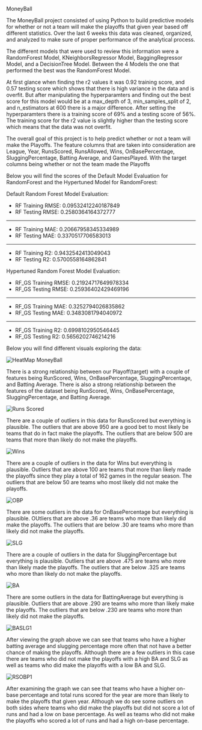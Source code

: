 MoneyBall

The MoneyBall project consisted of using Python to build predictive models for whether or not a team will make the playoffs that given year based off different statistics. Over the last 6 weeks this data was cleaned, organized, and analyzed to make sure of proper performance of the analytical process.

The different models that were used to review this information were a RandomForest Model, KNeighborsRegressor Model, BaggingRegressor Model, and a DecisionTree Model. Between the 4 Models the one that performed the best was the RandomForest Model. 

At first glance when finding the r2 values it was 0.92 training score, and 0.57 testing score which shows that there is high variance in the data and is overfit. But after manipulating the hyperparamters and finding out the best score for this model would be at a max_depth of 3, min_samples_split of 2, and n_estimators at 600 there is a major difference. After setting the hyperparamters there is a training score of 69% and a testing score of 56%. The training score for the r2 value is slightly higher than the testing score which means that the data was not overfit.

The overall goal of this project is to help predict whether or not a team will make the Playoffs. The feature columns that are taken into consideration are League, Year, RunsScored, RunsAllowed, Wins, OnBasePercentage, SluggingPercentage, Batting Average, and GamesPlayed. With the target columns being whether or not the team made the Playoffs


Below you will find the scores of the Default Model Evaluation for RandomForest and the Hypertuned Model for RandomForest:

Default Random Forest Model Evaluation:

- RF Training RMSE: 0.09532412240187849
- RF Testing RMSE: 0.2580364164372777
------
- RF Training MAE: 0.20667958345334989
- RF Testing MAE: 0.3370517706583013
------
- RF Training R2: 0.9432542413049043
- RF Testing R2: 0.5700558164862841



Hypertuned Random Forest Model Evaluation:

- RF_GS Training RMSE: 0.21924717649978334
- RF_GS Testing RMSE: 0.25936402429469196
------
- RF_GS Training MAE: 0.3252794026835862
- RF_GS Testing MAE: 0.3483081794040972
------
- RF_GS Training R2: 0.6998102950546445
- RF_GS Testing R2: 0.5656202746214216




Below you will find different visuals exploring the data:


![HeatMap MoneyBall](https://user-images.githubusercontent.com/97055926/160735407-02a13ae3-3313-431d-b08a-b4a56341d6ba.png)


There is a strong relationship between our Playoff(target) with a couple of features being RunScored, Wins, OnBasePercentage, SluggingPercentage, and Batting Average.
There is also a strong relationship between the features of the dataset being RunScored, Wins, OnBasePercentage, SluggingPercentage, and Batting Average.


![Runs Scored](https://user-images.githubusercontent.com/97055926/160735636-5ee65c0e-dc8b-42b9-b830-101a0eefb0d9.png)


There are a couple of outliers in this data for RunsScored but everything is plausible. The outliers that are above 950 are a good bet to most likely be teams that do in fact make the playoffs. The outliers that are below 500 are teams that more than likely do not make the playoffs.


![Wins](https://user-images.githubusercontent.com/97055926/160735669-1131aa4e-e39d-49b1-b415-0db83691ef7a.png)


There are a couple of outliers in the data for Wins but everything is plausible. Outliers that are above 100 are teams that more than likely made the playoffs since they play a total of 162 games in the regular season. The outliers that are below 50 are teams who most likely did not make the playoffs. 


![OBP](https://user-images.githubusercontent.com/97055926/160735691-a758641d-bfd6-40dc-9168-14dd406ce6e9.png)

There are some outliers in the data for OnBasePercentage but everything is plausible. OUtliers that are above .36 are teams who more than likely did make the playoffs. The outliers that are below .30 are teams who more than likely did not make the playoffs.


![SLG](https://user-images.githubusercontent.com/97055926/160735228-f9902adc-d0b7-453c-8475-ec6346fb553a.png)


There are a couple of outliers in the data for SluggingPercentage but everything is plausible. Outliers that are above .475 are teams who more than likely made the playoffs. The outliers that are below .325 are teams who more than likely do not make the playoffs. 


![BA](https://user-images.githubusercontent.com/97055926/160735731-4b5de40e-63e9-40e3-80eb-421ab4100887.png)

There are some outliers in the data for BattingAverage but everything is plausible. Outliers that are above .290 are teams who more than likely make the playoffs. The outliers that are below .230 are teams who more than likely did not make the playoffs.


![BASLG1](https://user-images.githubusercontent.com/97055926/162072557-8e7803e2-f3d7-4391-a5ae-405ae1e8037e.png)

After viewing the graph above we can see that teams who have a higher batting average and slugging percentage more often that not have a better chance of making the playoffs. Although there are a few outliers in this case there are teams who did not make the playoffs with a high BA and SLG as well as teams who did make the playoffs with a low BA and SLG.


![RSOBP1](https://user-images.githubusercontent.com/97055926/162072612-1cae9985-4d46-4bbe-b0d1-9309e8e6c04b.png)

After examining the graph we can see that teams who have a higher on-base percentage and total runs scored for the year are more than likely to make the playoffs that given year. Although we do see some outliers on both sides where teams who did make the playoffs but did not score a lot of runs and had a low on base percentage. As well as teams who did not make the playoffs who scored a lot of runs and had a high on-base percentage.
